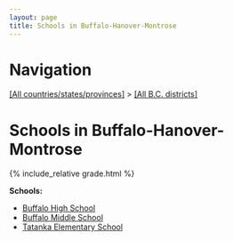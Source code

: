 ```yaml
---
layout: page
title: Schools in Buffalo-Hanover-Montrose
---
```

# Navigation

[[All countries/states/provinces]](../..) > [[All B.C. districts]](..)

# Schools in Buffalo-Hanover-Montrose

{% include_relative grade.html %}

**Schools:**

- [Buffalo High School](Buffalo_High_School.md)
- [Buffalo Middle School](Buffalo_Middle_School.md)
- [Tatanka Elementary School](Tatanka_Elementary_School.md)
